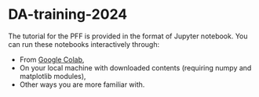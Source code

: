 # DA-training-2024
The tutorial for the PFF is provided in the format of Jupyter notebook. You can run these notebooks interactively through:
- From [Google Colab](https://colab.research.google.com/github/GorillaYeh1003/2025_CADRE-EPIC_DATrainingWorkshop_PFF/blob/main/DAworkshop_PFF.ipynb),
- On your local machine with downloaded contents (requiring numpy and matplotlib modules),
- Other ways you are more familiar with.